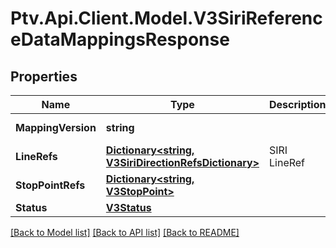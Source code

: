 # Ptv.Api.Client.Model.V3SiriReferenceDataMappingsResponse

## Properties

Name | Type | Description | Notes
------------ | ------------- | ------------- | -------------
**MappingVersion** | **string** |  | [optional] [readonly] 
**LineRefs** | [**Dictionary&lt;string, V3SiriDirectionRefsDictionary&gt;**](V3SiriDirectionRefsDictionary.md) | SIRI LineRef | [optional] [readonly] 
**StopPointRefs** | [**Dictionary&lt;string, V3StopPoint&gt;**](V3StopPoint.md) |  | [optional] [readonly] 
**Status** | [**V3Status**](V3Status.md) |  | [optional] 

[[Back to Model list]](../README.md#documentation-for-models) [[Back to API list]](../README.md#documentation-for-api-endpoints) [[Back to README]](../README.md)


